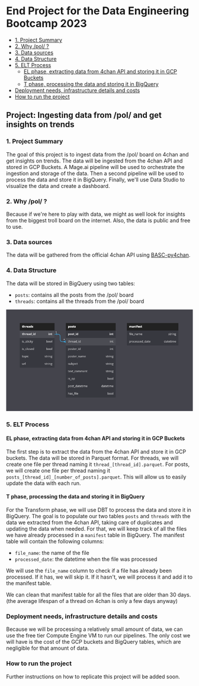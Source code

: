 # End Project for the Data Engineering Bootcamp 2023 <!-- omit in toc -->

- [1. Project Summary](#1-project-summary)
- [2. Why /pol/ ?](#2-why-pol-)
- [3. Data sources](#3-data-sources)
- [4. Data Structure](#4-data-structure)
- [5. ELT Process](#5-elt-process)
  - [EL phase, extracting data from 4chan API and storing it in GCP Buckets](#el-phase-extracting-data-from-4chan-api-and-storing-it-in-gcp-buckets)
  - [T phase, processing the data and storing it in BigQuery](#t-phase-processing-the-data-and-storing-it-in-bigquery)
- [Deployment needs, infrastructure details and costs](#deployment-needs-infrastructure-details-and-costs)
- [How to run the project](#how-to-run-the-project)

## Project: Ingesting data from /pol/ and get insights on trends <!-- omit in toc -->

### 1. Project Summary

The goal of this project is to ingest data from the /pol/ board on 4chan and get insights on trends. The data will be ingested from the 4chan API and stored in GCP Buckets. A Mage.ai pipeline will be used to orchestrate the ingestion and storage of the data. Then a second pipeline will be used to process the data and store it in BigQuery. Finally, we'll use Data Studio to visualize the data and create a dashboard.

### 2. Why /pol/ ?

Because if we're here to play with data, we might as well look for insights from the biggest troll board on the internet. Also, the data is public and free to use.

### 3. Data sources

The data will be gathered from the official 4chan API using [BASC-py4chan](https://basc-py4chan.readthedocs.io/en/latest/index.html).

### 4. Data Structure

The data will be stored in BigQuery using two tables:

- `posts`: contains all the posts from the /pol/ board
- `threads`: contains all the threads from the /pol/ board

![Data Structure](./images/data_table.png)

### 5. ELT Process

#### EL phase, extracting data from 4chan API and storing it in GCP Buckets

The first step is to extract the data from the 4chan API and store it in GCP buckets. The data will be stored in Parquet format.
For threads, we will create one file per thread naming it `thread_[thread_id].parquet`.
For posts, we will create one file per thread naming it `posts_[thread_id]_[number_of_posts].parquet`. This will allow us to easily update the data with each run.

#### T phase, processing the data and storing it in BigQuery

For the Transform phase, we will use DBT to process the data and store it in BigQuery.
The goal is to populate our two tables `posts` and `threads` with the data we extracted from the 4chan API, taking care of duplicates and updating the data when needed.
For that, we will keep track of all the files we have already processed in a `manifest` table in BigQuery.
The manifest table will contain the following columns:

- `file_name`: the name of the file
- `processed_date`: the datetime when the file was processed

We will use the `file_name` column to check if a file has already been processed. If it has, we will skip it. If it hasn't, we will process it and add it to the manifest table.

We can clean that manifest table for all the files that are older than 30 days. (the average lifespan of a thread on 4chan is only a few days anyway)

### Deployment needs, infrastructure details and costs

Because we will be processing a relatively small amount of data, we can use the free tier Compute Engine VM to run our pipelines.
The only cost we will have is the cost of the GCP buckets and BigQuery tables, which are negligible for that amount of data.

### How to run the project

Further instructions on how to replicate this project will be added soon.
